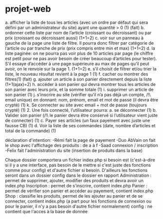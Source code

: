 # projet-web


a. afficher la liste de tous les articles (avec un ordre par défaut qui sera
défini par un administrateur du site) ayant une quantité > 0 (1) (fait)
b. ordonner cette liste par nom de l’article (croissant ou décroissant) ou
par prix (croissant ou décroissant aussi) (1+1=2)
c. voir sur un panneau à gauche de la page une liste de filtre. Il pourra
donc filtrer par catégorie de l’article ou par tranche de prix (prix
compris entre min et max) (1+1=2)
d. la liste paginée: on ne pourra pas voir plus de 10 articles par page (le
chiffre est petit pour ne pas avoir besoin de créer beaucoup d’articles
pour tester). S’il essaye d’accéder à une page supérieure au max de
pages qu’il peut avoir, on le renvoie sur la page 1. (1+1=2)
e. s’il choisit de filtrer et/ou trier la liste, le nouveau résultat revient à la
page 1 (1)
f. cacher ou montrer des filtres(1) (fait)
g. ajouter un article à son panier directement depuis la liste (1+1(ajax)=2)
h. accéder à son panier qui devra montrer tous les articles de son panier
avec leurs prix, et la somme totale (1)
i. supprimer un article de son panier (1)
j. s’inscrire au site (vérifier qu’il n’a pas déjà un compte, /!\ email unique)
en donnant: nom, prénom, email et mot de passe (il devra être crypté)
(1)
k. Se connecter au site avec email + mot de passe (toujours crypté) (1)
2. Une fois connecté, l’utilisateur pourra:
a. se déconnecter (1)
b. Valider son panier (/!\ le panier devra être conservé si l’utilisateur vient
juste de connecter) (1)
c. Payer ses articles (un faux payement avec juste une fausse CB) (1)
d. Voir la liste de ses commandes (date, nombre d’articles et total de la
commande) (1)


déclaration d'intention:
-Rémi fait la page de payement
-Duo AbVain on fait le shop avec l'affichage des produits : de a à f
-Saad connexion / inscription
-Felix fait l'administration du site (insertion de produits dans la base)

Chaque dossier comportera un fichier index.php si besoin est (c'est-à-dire si il y a une interface, pas besoin de le mettre si c'est juste des fonctions comme pour config) et d'autre fichier si besoin. D'ailleurs les fonctions seront dans un dossier config dans le dossier en rapport
Administration : permet de supprimer, ajouter, modifier des produits et devra avoir un index.php
Inscription : permet de s'inscrire, contient index.php
Panier : permet de vérifier son panier et accéder au payement, contient index.php
Shop : classifie les produits, permet de les ajouter au panier et de se connecter, contient index.php (a part pour les fonctions de connexion ou pour le panier, il n'y a pas besoin d'autre fichier normalement)
config : ne contient que l'acces à la base de donnée
